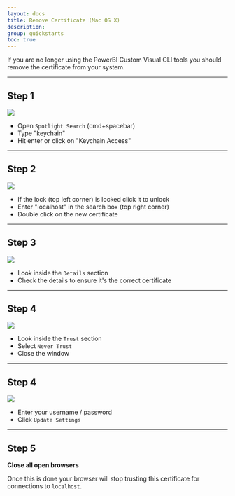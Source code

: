 ```yaml
---
layout: docs
title: Remove Certificate (Mac OS X)
description: 
group: quickstarts
toc: true
---
```


If you are no longer using the PowerBI Custom Visual CLI tools you should remove the certificate from your system.

----------

## Step 1

![](../images/macRemove1.png)

* Open `Spotlight Search` (cmd+spacebar)
* Type "keychain"
* Hit enter or click on "Keychain Access"

----------

## Step 2

![](../images/macRemove2.png)

* If the lock (top left corner) is locked click it to unlock 
* Enter "localhost" in the search box (top right corner)
* Double click on the new certificate

----------

## Step 3

![](../images/macRemove3.png)

* Look inside the `Details` section
* Check the details to ensure it's the correct certificate

----------

## Step 4

![](../images/macRemove4.png)

* Look inside the `Trust` section
* Select `Never Trust` 
* Close the window

----------

## Step 4

![](../images/mac2.png)

* Enter your username / password
* Click `Update Settings`

----------

## Step 5

**Close all open browsers**

Once this is done your browser will stop trusting this certificate for connections to `localhost`.